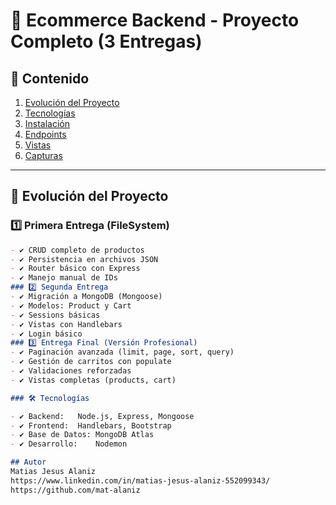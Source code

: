 # 🛒 Ecommerce Backend - Proyecto Completo (3 Entregas)

## 📌 Contenido
1. [Evolución del Proyecto](#-evolución-del-proyecto)  
2. [Tecnologías](#-tecnologías)  
3. [Instalación](#-instalación)  
4. [Endpoints](#-endpoints)  
5. [Vistas](#-vistas)  
6. [Capturas](#-capturas)  

---

## 🚀 Evolución del Proyecto

### 1️⃣ Primera Entrega (FileSystem)
```markdown
- ✔️ CRUD completo de productos
- ✔️ Persistencia en archivos JSON
- ✔️ Router básico con Express
- ✔️ Manejo manual de IDs
### 2️⃣ Segunda Entrega
- ✔️ Migración a MongoDB (Mongoose)
- ✔️ Modelos: Product y Cart
- ✔️ Sessions básicas
- ✔️ Vistas con Handlebars
- ✔️ Login básico
### 3️⃣ Entrega Final (Versión Profesional)
- ✔️ Paginación avanzada (limit, page, sort, query)
- ✔️ Gestión de carritos con populate
- ✔️ Validaciones reforzadas
- ✔️ Vistas completas (products, cart)

### 🛠 Tecnologías

- ✔️ Backend:	Node.js, Express, Mongoose
- ✔️ Frontend:	Handlebars, Bootstrap
- ✔️ Base de Datos:	MongoDB Atlas
- ✔️ Desarrollo:	Nodemon

## Autor
Matias Jesus Alaniz
https://www.linkedin.com/in/matias-jesus-alaniz-552099343/
https://github.com/mat-alaniz